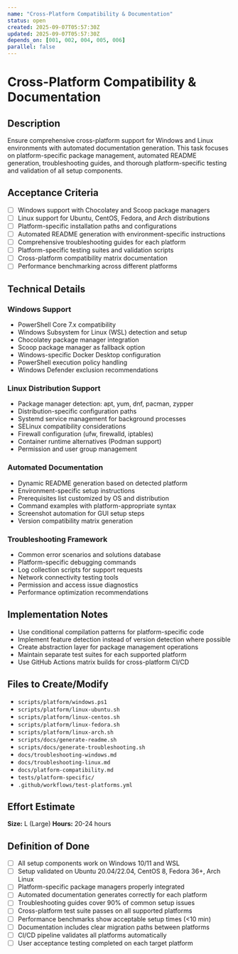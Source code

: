 ```yaml
---
name: "Cross-Platform Compatibility & Documentation"
status: open
created: 2025-09-07T05:57:30Z
updated: 2025-09-07T05:57:30Z
depends_on: [001, 002, 004, 005, 006]
parallel: false
---
```


# Cross-Platform Compatibility & Documentation

## Description
Ensure comprehensive cross-platform support for Windows and Linux environments with automated documentation generation. This task focuses on platform-specific package management, automated README generation, troubleshooting guides, and thorough platform-specific testing and validation of all setup components.

## Acceptance Criteria
- [ ] Windows support with Chocolatey and Scoop package managers
- [ ] Linux support for Ubuntu, CentOS, Fedora, and Arch distributions
- [ ] Platform-specific installation paths and configurations
- [ ] Automated README generation with environment-specific instructions
- [ ] Comprehensive troubleshooting guides for each platform
- [ ] Platform-specific testing suites and validation scripts
- [ ] Cross-platform compatibility matrix documentation
- [ ] Performance benchmarking across different platforms

## Technical Details

### Windows Support
- PowerShell Core 7.x compatibility
- Windows Subsystem for Linux (WSL) detection and setup
- Chocolatey package manager integration
- Scoop package manager as fallback option
- Windows-specific Docker Desktop configuration
- PowerShell execution policy handling
- Windows Defender exclusion recommendations

### Linux Distribution Support
- Package manager detection: apt, yum, dnf, pacman, zypper
- Distribution-specific configuration paths
- Systemd service management for background processes
- SELinux compatibility considerations
- Firewall configuration (ufw, firewalld, iptables)
- Container runtime alternatives (Podman support)
- Permission and user group management

### Automated Documentation
- Dynamic README generation based on detected platform
- Environment-specific setup instructions
- Prerequisites list customized by OS and distribution
- Command examples with platform-appropriate syntax
- Screenshot automation for GUI setup steps
- Version compatibility matrix generation

### Troubleshooting Framework
- Common error scenarios and solutions database
- Platform-specific debugging commands
- Log collection scripts for support requests
- Network connectivity testing tools
- Permission and access issue diagnostics
- Performance optimization recommendations

## Implementation Notes
- Use conditional compilation patterns for platform-specific code
- Implement feature detection instead of version detection where possible
- Create abstraction layer for package management operations
- Maintain separate test suites for each supported platform
- Use GitHub Actions matrix builds for cross-platform CI/CD

## Files to Create/Modify
- `scripts/platform/windows.ps1`
- `scripts/platform/linux-ubuntu.sh`
- `scripts/platform/linux-centos.sh`
- `scripts/platform/linux-fedora.sh`
- `scripts/platform/linux-arch.sh`
- `scripts/docs/generate-readme.sh`
- `scripts/docs/generate-troubleshooting.sh`
- `docs/troubleshooting-windows.md`
- `docs/troubleshooting-linux.md`
- `docs/platform-compatibility.md`
- `tests/platform-specific/`
- `.github/workflows/test-platforms.yml`

## Effort Estimate
**Size:** L (Large)
**Hours:** 20-24 hours

## Definition of Done
- [ ] All setup components work on Windows 10/11 and WSL
- [ ] Setup validated on Ubuntu 20.04/22.04, CentOS 8, Fedora 36+, Arch Linux
- [ ] Platform-specific package managers properly integrated
- [ ] Automated documentation generates correctly for each platform
- [ ] Troubleshooting guides cover 90% of common setup issues
- [ ] Cross-platform test suite passes on all supported platforms
- [ ] Performance benchmarks show acceptable setup times (<10 min)
- [ ] Documentation includes clear migration paths between platforms
- [ ] CI/CD pipeline validates all platforms automatically
- [ ] User acceptance testing completed on each target platform
